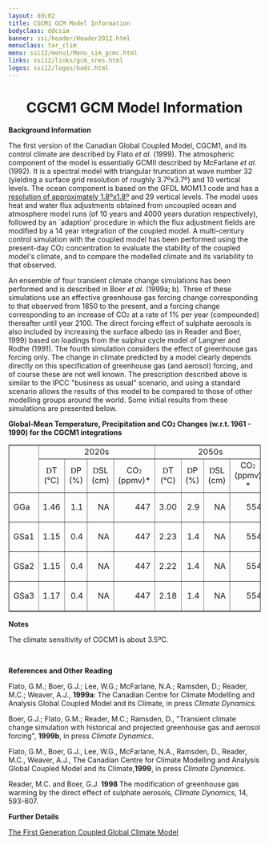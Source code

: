 ```yaml
---
layout: ddc02
title: CGCM1 GCM Model Information
bodyclass: ddcsim
banner: ssi/header/Header2012.html
menuclass: tar_clim
menu: ssi12/menu1/Menu_sim_gcmc.html
links: ssi12/links/gcm_sres.html
logos: ssi12/logos/badc.html
---
```

 <div id="pagetitle">
 <h1 align="center">CGCM1 GCM Model Information </h1>
 </div>
 <!-- End of Page Title Block -->
 
 
 <!-- Insert Model Info Here -->
 <P><B>Background Information</B></P>
 
 <P>The first version of the Canadian Global Coupled Model, CGCM1,
 and its control climate are described by Flato <I>et al.</I> (1999).
 The atmospheric component of the model is essentially GCMII described
 by McFarlane <I>et al.</I> (1992). It is a spectral model with
 triangular truncation at wave number 32 (yielding a surface grid
 resolution of roughly 3.7&ordm;x3.7&ordm;) and 10 vertical levels.
 The ocean component is based on the GFDL MOM1.1 code and has a
 <A HREF="cgcm1_landsea.html">resolution
 of approximately 1.8&ordm;x1.8&ordm;</A> and 29 vertical levels.
 The model uses heat and water flux adjustments obtained from uncoupled
 ocean and atmosphere model runs (of 10 years and 4000 years duration
 respectively), followed by an `adaption' procedure in which the
 flux adjustment fields are modified by a 14 year integration of
 the coupled model. A multi-century control simulation with the
 coupled model has been performed using the present-day CO<FONT
 SIZE="-2">2</FONT> concentration to evaluate the stability of
 the coupled model's climate, and to compare the modelled climate
 and its variability to that observed.</P>
 
 <P>An ensemble of four transient climate change simulations has
 been performed and is described in Boer <I>et al</I>. (1999a;
 b). Three of these simulations use an effective greenhouse gas
 forcing change corresponding to that observed from 1850 to the
 present, and a forcing change corresponding to an increase of
 CO<FONT SIZE="-2">2</FONT> at a rate of 1% per year (compounded)
 thereafter until year 2100. The direct forcing effect of sulphate
 aerosols is also included by increasing the surface albedo (as
 in Reader and Boer, 1999) based on loadings from the sulphur cycle
 model of Langner and Rodhe (1991). The fourth simulation considers
 the effect of greenhouse gas forcing only. The change in climate
 predicted by a model clearly depends directly on this specification
 of greenhouse gas (and aerosol) forcing, and of course these are
 not well known. The prescription described above is similar to
 the IPCC &quot;business as usual&quot; scenario, and using a standard
 scenario allows the results of this model to be compared to those
 of other modelling groups around the world. Some initial results
 from these simulations are presented below.</P>
 
 <P><B>Global-Mean Temperature, Precipitation and CO<FONT SIZE="-2">2</FONT> Changes
 (w.r.t. 1961 - 1990) for the CGCM1 integrations</B></P>
 
 <TABLE WIDTH="95%" BORDER="1" align="center" CELLPADDING="0" CELLSPACING="2">
 <TR>
 <TD ROWSPAN="2" ></TD>
 <TD COLSPAN="4" align="center">2020s</TD>
 <TD COLSPAN="4" align="center">2050s</TD>
 <TD COLSPAN="4" align="center">2080s</TD>
 </TR>
 <TR>
 <TD ALIGN="CENTER" HEIGHT="17" WIDTH="8%"><FONT FACE="Symbol">D</FONT>T
 <BR>(&deg;C)</TD>
 <TD ALIGN="CENTER" WIDTH="8%"><FONT FACE="Symbol">D</FONT>P<BR>(%)</TD>
 <TD ALIGN="CENTER" WIDTH="8%"><FONT FACE="Symbol">D</FONT>SL<BR>(cm)</TD>
 <TD ALIGN="CENTER" WIDTH="8%">CO<FONT SIZE="-2">2</FONT><BR
 CLEAR="ALL">(ppmv)*</TD>
 <TD ALIGN="CENTER" WIDTH="8%"><FONT FACE="Symbol">D</FONT>T<BR>(&deg;C)</TD>
 <TD ALIGN="CENTER" WIDTH="8%"><FONT FACE="Symbol">D</FONT>P <BR>(%)</TD>
 <TD ALIGN="CENTER" WIDTH="8%"><FONT FACE="Symbol">D</FONT>SL
 <BR>(cm)</TD>
 <TD ALIGN="CENTER" WIDTH="8%">CO<FONT SIZE="-2">2 </FONT><BR>(ppmv) *</TD>
 <TD ALIGN="CENTER" WIDTH="8%"><FONT FACE="Symbol">D</FONT>T <BR>(&deg;C)</TD>
 <TD ALIGN="CENTER" WIDTH="8%"><FONT FACE="Symbol">D</FONT>P<BR>(%)</TD>
 <TD ALIGN="CENTER" WIDTH="8%"><FONT FACE="Symbol">D</FONT>SL
 <BR>(cm)</TD>
 <TD ALIGN="CENTER" WIDTH="8%">CO<FONT SIZE="-2">2 </FONT><BR>(ppmv)*</TD>
 </TR>
 <TR>
 <TD WIDTH="8%">GGa</TD>
 <TD WIDTH="8%">
 <P ALIGN=RIGHT>1.46</TD>
 <TD WIDTH="8%">
 <P ALIGN=RIGHT>1.1</TD>
 <TD WIDTH="8%">
 <P ALIGN=RIGHT>NA</TD>
 <TD WIDTH="8%">
 <P ALIGN=RIGHT>447</TD>
 <TD WIDTH="8%">
 <P ALIGN=RIGHT>3.00</TD>
 <TD WIDTH="8%">
 <P ALIGN=RIGHT>2.9</TD>
 <TD WIDTH="8%">
 <P ALIGN=RIGHT>NA</TD>
 <TD WIDTH="8%">
 <P ALIGN=RIGHT>554</TD>
 <TD WIDTH="8%">
 <P ALIGN=RIGHT>4.91</TD>
 <TD WIDTH="8%">
 <P ALIGN=RIGHT>5.7</TD>
 <TD WIDTH="8%">
 <P ALIGN=RIGHT>NA</TD>
 <TD WIDTH="8%">
 <P ALIGN=RIGHT>687</TD>
 </TR>
 <TR>
 <TD WIDTH="8%">GSa1</TD>
 <TD WIDTH="8%">
 <P ALIGN=RIGHT>1.15</TD>
 <TD WIDTH="8%">
 <P ALIGN=RIGHT>0.4</TD>
 <TD WIDTH="8%">
 <P ALIGN=RIGHT>NA</TD>
 <TD WIDTH="8%">
 <P ALIGN=RIGHT>447</TD>
 <TD WIDTH="8%">
 <P ALIGN=RIGHT>2.23</TD>
 <TD WIDTH="8%">
 <P ALIGN=RIGHT>1.4</TD>
 <TD WIDTH="8%">
 <P ALIGN=RIGHT>NA</TD>
 <TD WIDTH="8%">
 <P ALIGN=RIGHT>554</TD>
 <TD WIDTH="8%">
 <P ALIGN=RIGHT>3.81</TD>
 <TD WIDTH="8%">
 <P ALIGN=RIGHT>3.2</TD>
 <TD WIDTH="8%">
 <P ALIGN=RIGHT>NA</TD>
 <TD WIDTH="8%">
 <P ALIGN=RIGHT>687</TD>
 </TR>
 <TR>
 <TD WIDTH="8%">GSa2</TD>
 <TD WIDTH="8%">
 <P ALIGN=RIGHT>1.15</TD>
 <TD WIDTH="8%">
 <P ALIGN=RIGHT>0.4</TD>
 <TD WIDTH="8%">
 <P ALIGN=RIGHT>NA</TD>
 <TD WIDTH="8%">
 <P ALIGN=RIGHT>447</TD>
 <TD WIDTH="8%">
 <P ALIGN=RIGHT>2.22</TD>
 <TD WIDTH="8%">
 <P ALIGN=RIGHT>1.4</TD>
 <TD WIDTH="8%">
 <P ALIGN=RIGHT>NA</TD>
 <TD WIDTH="8%">
 <P ALIGN=RIGHT>554</TD>
 <TD WIDTH="8%">
 <P ALIGN=RIGHT>3.85</TD>
 <TD WIDTH="8%">
 <P ALIGN=RIGHT>3.2</TD>
 <TD WIDTH="8%">
 <P ALIGN=RIGHT>NA</TD>
 <TD WIDTH="8%">
 <P ALIGN=RIGHT>687</TD>
 </TR>
 <TR>
 <TD WIDTH="8%">GSa3</TD>
 <TD WIDTH="8%">
 <P ALIGN=RIGHT>1.17</TD>
 <TD WIDTH="8%">
 <P ALIGN=RIGHT>0.4</TD>
 <TD WIDTH="8%">
 <P ALIGN=RIGHT>NA</TD>
 <TD WIDTH="8%">
 <P ALIGN=RIGHT>447</TD>
 <TD WIDTH="8%">
 <P ALIGN=RIGHT>2.18</TD>
 <TD WIDTH="8%">
 <P ALIGN=RIGHT>1.4</TD>
 <TD WIDTH="8%">
 <P ALIGN=RIGHT>NA</TD>
 <TD WIDTH="8%">
 <P ALIGN=RIGHT>554</TD>
 <TD WIDTH="8%">
 <P ALIGN=RIGHT>3.75</TD>
 <TD WIDTH="8%">
 <P ALIGN=RIGHT>3.2</TD>
 <TD WIDTH="8%">
 <P ALIGN=RIGHT>NA</TD>
 <TD WIDTH="8%">
 <P ALIGN=RIGHT>687</TD>
 </TR>
 </TABLE>
 
 <P><B>Notes</B></P>
 <P>The climate sensitivity of CGCM1 is about 3.5&ordm;C.</P>
 
 <P>&nbsp;</P>
 
 <P><B>References and Other Reading</B></P>
 
 <P>Flato, G.M.; Boer, G.J.; Lee, W.G.; McFarlane, N.A.; Ramsden,
 D.; Reader, M.C.; Weaver, A.J., <B>1999a</B>: The Canadian Centre
 for Climate Modelling and Analysis Global Coupled Model and its
 Climate, in press <I>Climate Dynamics</I>.</P>
 
 <P>Boer, G.J.; Flato, G.M.; Reader, M.C.; Ramsden, D., &quot;Transient
 climate change simulation with historical and projected greenhouse
 gas and aerosol forcing&quot;, <B>1999b</B>,
 in press <I>Climate Dynamics</I>.</P>
 
 <P>Flato, G.M., Boer, G.J., Lee, W.G., McFarlane, N.A., Ramsden,
 D., Reader, M.C., Weaver, A.J., The Canadian Centre for Climate
 Modelling and Analysis Global Coupled Model and its Climate,<B>1999</B>,
 in press <I>Climate Dynamics</I>.</P>
 
 <P>Reader, M.C. and Boer, G.J. <B>1998 </B>The modification of
 greenhouse gas warming by the direct effect of sulphate aerosols,
 <I>Climate Dynamics</I>, 14, 593-607.</P>
 
 <P><B>Further Details</B></P>
 
<P><A HREF="http://www.ec.gc.ca/ccmac-cccma/default.asp?lang=En&n=540909E4-1">The First Generation Coupled Global Climate Model</A>
 
 <p>&nbsp;</p>
 
 
 
 <p>&nbsp;</p>
 
 <!-- end of center column -->
